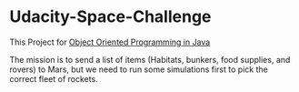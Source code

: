 # Udacity-Space-Challenge
This Project for <a href="https://classroom.udacity.com/courses/ud283">Object Oriented Programming in Java</a>


The mission is to send a list of items (Habitats, bunkers, food supplies, and rovers) to Mars, but we need to run some simulations first to pick the correct fleet of rockets.

